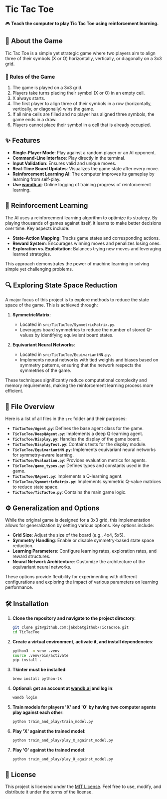 # Tic Tac Toe

🎮 **Teach the computer to play Tic Tac Toe using reinforcement learning.**

## 🎲 About the Game
Tic Tac Toe is a simple yet strategic game where two players aim to align three of their symbols (X or O) horizontally, vertically, or diagonally on a 3x3 grid.

### 📜 Rules of the Game

1. The game is played on a 3x3 grid.
2. Players take turns placing their symbol (X or O) in an empty cell.
3. X always starts.
4. The first player to align three of their symbols in a row (horizontally, vertically, or diagonally) wins the game.
5. If all nine cells are filled and no player has aligned three symbols, the game ends in a draw.
6. Players cannot place their symbol in a cell that is already occupied.

## ✨ Features

- **Single-Player Mode**: Play against a random player or an AI opponent.
- **Command-Line Interface**: Play directly in the terminal.
- **Input Validation**: Ensures valid and unique moves.
- **Real-Time Board Updates**: Visualizes the game state after every move.
- **Reinforcement Learning AI**: The computer improves its gameplay by learning from self-play.
- **Use [wandb.ai](https://wandb.ai/)**: Online logging of training progress of reinforcement learning.

## 🧠 Reinforcement Learning

The AI uses a reinforcement learning algorithm to optimize its strategy. By playing thousands of games against itself, it learns to make better decisions over time. Key aspects include:

- **State-Action Mapping**: Tracks game states and corresponding actions.
- **Reward System**: Encourages winning moves and penalizes losing ones.
- **Exploration vs. Exploitation**: Balances trying new moves and leveraging learned strategies.

This approach demonstrates the power of machine learning in solving simple yet challenging problems.

## 🔍 Exploring State Space Reduction

A major focus of this project is to explore methods to reduce the state space of the game. This is achieved through:

1. **SymmetricMatrix**: 
   - Located in `src/TicTacToe/SymmetricMatrix.py`.
   - Leverages board symmetries to reduce the number of stored Q-values by identifying equivalent board states.

2. **Equivariant Neural Networks**:
   - Located in `src/TicTacToe/EquivariantNN.py`.
   - Implements neural networks with tied weights and biases based on symmetry patterns, ensuring that the network respects the symmetries of the game.

These techniques significantly reduce computational complexity and memory requirements, making the reinforcement learning process more efficient.

## 📂 File Overview

Here is a list of all files in the `src` folder and their purposes:

- **`TicTacToe/Agent.py`**: Defines the base agent class for the game.
- **`TicTacToe/DeepQAgent.py`**: Implements a deep Q-learning agent.
- **`TicTacToe/Display.py`**: Handles the display of the game board.
- **`TicTacToe/DisplayTest.py`**: Contains tests for the display module.
- **`TicTacToe/EquivariantNN.py`**: Implements equivariant neural networks for symmetry-aware learning.
- **`TicTacToe/Evaluation.py`**: Provides evaluation metrics for agents.
- **`TicTacToe/game_types.py`**: Defines types and constants used in the game.
- **`TicTacToe/QAgent.py`**: Implements a Q-learning agent.
- **`TicTacToe/SymmetricMatrix.py`**: Implements symmetric Q-value matrices to reduce state space.
- **`TicTacToe/TicTacToe.py`**: Contains the main game logic.

## ⚙️ Generalization and Options

While the original game is designed for a 3x3 grid, this implementation allows for generalization by setting various options. Key options include:

- **Grid Size**: Adjust the size of the board (e.g., 4x4, 5x5).
- **Symmetry Handling**: Enable or disable symmetry-based state space reduction.
- **Learning Parameters**: Configure learning rates, exploration rates, and reward structures.
- **Neural Network Architecture**: Customize the architecture of the equivariant neural networks.

These options provide flexibility for experimenting with different configurations and exploring the impact of various parameters on learning performance.

## 🛠️ Installation

1. **Clone the repository and navigate to the project directory**:
   ```bash
   git clone git@github.com:jakobatgithub/TicTacToe.git
   cd TicTacToe
   ```
2. **Create a virtual environment, activate it, and install dependencies**:
   ```bash
   python3 -m venv .venv
   source .venv/bin/activate
   pip install .
   ```
3. **Tkinter must be installed**:
   ```bash
   brew install python-tk
   ```
4. **Optional: get an account at [wandb.ai](https://wandb.ai/) and log in**:
   ```bash
   wandb login
   ```
5. **Train models for players 'X' and 'O' by having two computer agents play against each other**:
   ```bash
   python train_and_play/train_model.py
   ```
6. **Play 'X' against the trained model**:
   ```bash
   python train_and_play/play_X_against_model.py
   ```
6. **Play 'O' against the trained model**:
   ```bash
   python train_and_play/play_O_against_model.py
   ```

## 📜 License

This project is licensed under the [MIT License](LICENSE). Feel free to use, modify, and distribute it under the terms of the license.